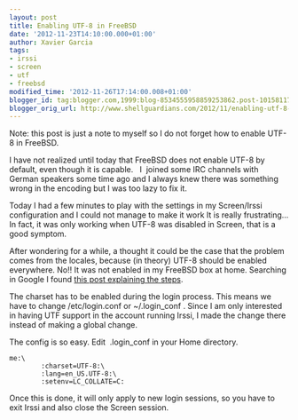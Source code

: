 ```yaml
---
layout: post
title: Enabling UTF-8 in FreeBSD
date: '2012-11-23T14:10:00.000+01:00'
author: Xavier Garcia
tags:
- irssi
- screen
- utf
- freebsd
modified_time: '2012-11-26T17:14:00.008+01:00'
blogger_id: tag:blogger.com,1999:blog-8534555958859253862.post-1015811725372129037
blogger_orig_url: http://www.shellguardians.com/2012/11/enabling-utf-8-in-freebsd.html
---
```

Note: this post is just a note to myself so I do not forget how to enable UTF-8 in FreeBSD.

I have not realized until today that FreeBSD does not enable UTF-8 by default, even though it is capable.   I  joined some IRC channels with German speakers some time ago and I always knew there was something wrong in the encoding but I was too lazy to fix it.

Today I had a few minutes to play with the settings in my Screen/Irssi configuration and I could not manage to make it work It is really frustrating... In fact, it was only working when UTF-8 was disabled in Screen, that is a good symptom.

After wondering for a while, a thought it could be the case that the problem comes from the locales, because (in theory) UTF-8 should be enabled everywhere. No!! It was not enabled in my FreeBSD box at home. Searching in Google I found [this post explaining the steps](http://www.b1c1l1.com/blog/2011/05/09/using-utf-8-unicode-on-freebsd/).

The charset has to be enabled during the login process. This means we have to change /etc/login.conf or ~/.login_conf . Since I am only interested in having UTF support in the account running Irssi, I made the change there instead of making a global change.

The config is so easy. Edit  .login_conf in your Home directory.

```:ini
me:\
        :charset=UTF-8:\
        :lang=en_US.UTF-8:\
        :setenv=LC_COLLATE=C:
```

Once this is done, it will only apply to new login sessions, so you have to exit Irssi and also close the Screen session.
